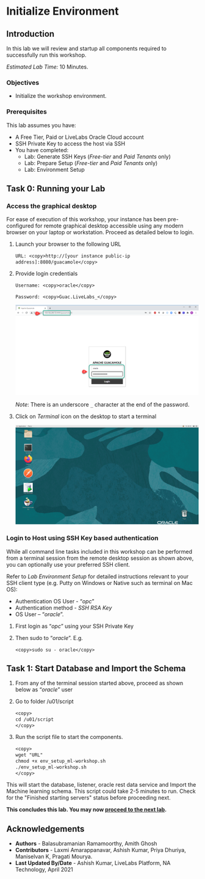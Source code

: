 # Initialize Environment

## Introduction

In this lab we will review and startup all components required to successfully run this workshop.

*Estimated Lab Time:* 10 Minutes.

### Objectives
- Initialize the workshop environment.

### Prerequisites
This lab assumes you have:
- A Free Tier, Paid or LiveLabs Oracle Cloud account
- SSH Private Key to access the host via SSH
- You have completed:
    - Lab: Generate SSH Keys (*Free-tier* and *Paid Tenants* only)
    - Lab: Prepare Setup (*Free-tier* and *Paid Tenants* only)
    - Lab: Environment Setup

## Task 0: Running your Lab
### Access the graphical desktop
For ease of execution of this workshop, your instance has been pre-configured for remote graphical desktop accessible using any modern browser on your laptop or workstation. Proceed as detailed below to login.

1. Launch your browser to the following URL

    ```
    URL: <copy>http://[your instance public-ip address]:8080/guacamole</copy>
    ```

2. Provide login credentials

    ```
    Username: <copy>oracle</copy>
    ```
    ```
    Password: <copy>Guac.LiveLabs_</copy>
    ```

    ![](./images/guacamole-login.png " ")

    *Note*: There is an underscore `_` character at the end of the password.

3. Click on *Terminal* icon on the desktop to start a terminal

    ![](./images/guacamole-landing.png " ")

### Login to Host using SSH Key based authentication
While all command line tasks included in this workshop can be performed from a terminal session from the remote desktop session as shown above, you can optionally use your preferred SSH client.

Refer to *Lab Environment Setup* for detailed instructions relevant to your SSH client type (e.g. Putty on Windows or Native such as terminal on Mac OS):
  - Authentication OS User - “*opc*”
  - Authentication method - *SSH RSA Key*
  - OS User – “*oracle*”.

1. First login as “*opc*” using your SSH Private Key

2. Then sudo to “*oracle*”. E.g.

    ```
    <copy>sudo su - oracle</copy>
    ```

## Task 1: Start Database and Import the Schema
1. From any of the terminal session started above, proceed as shown below as “*oracle*” user

2. Go to folder /u01/script

    ```
    <copy>
    cd /u01/script
    </copy>
    ```
3. Run the script file to start the components.

    ```
    <copy>
    wget "URL"
    chmod +x env_setup_ml-workshop.sh
    ./env_setup_ml-workshop.sh
    </copy>
    ```

This will start the database, listener, oracle rest data service and Import the Machine learning schema. This script could take 2-5 minutes to run. Check for the "Finished starting servers" status before proceeding next.

**This concludes this lab. You may now [proceed to the next lab](#next).**

## Acknowledgements
* **Authors** - Balasubramanian Ramamoorthy, Amith Ghosh
* **Contributors** - Laxmi Amarappanavar, Ashish Kumar, Priya Dhuriya, Maniselvan K, Pragati Mourya.
* **Last Updated By/Date** - Ashish Kumar, LiveLabs Platform, NA Technology, April 2021

